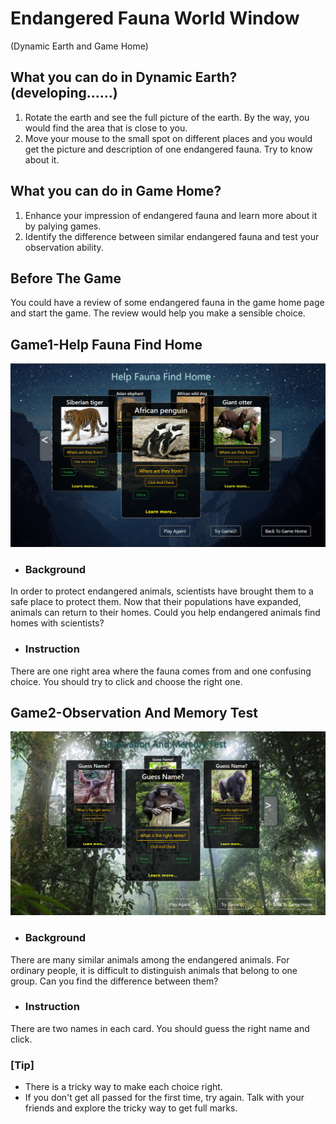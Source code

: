 # Endangered Fauna World Window 
(Dynamic Earth and Game Home)

## What you can do in Dynamic Earth?(developing......)
1. Rotate the earth and see the full picture of the earth. By the way, you would find the area that is close to you.
2. Move your mouse to the small spot on different places and you would get the picture and description of one endangered fauna. Try to know about it.

## What you can do in Game Home?
1. Enhance your impression of endangered fauna and learn more about it by palying games.
2. Identify the difference between similar endangered fauna and test your observation ability.

## Before The Game
You could have a review of some endangered fauna in the game home page and start the game. The review would help you make a sensible choice.

## Game1-Help Fauna Find Home
![game1.jpg](static/images/game1.png)
- ### Background 
In order to protect endangered animals, scientists have brought them to a safe place to protect them. Now that their populations have expanded, animals can return to their homes. Could you help endangered animals find homes with scientists? 
- ### Instruction
There are one right area where the fauna comes from and one confusing choice. You should try to click and choose the right one.

## Game2-Observation And Memory Test
![game2.jpg](static/images/game2.png)
- ### Background 
There are many similar animals among the endangered animals. For ordinary people, it is difficult to distinguish animals that belong to one group. Can you find the difference between them?

- ### Instruction
There are two names in each card. You should guess the right name and click.

### [Tip]
- There is a tricky way to make each choice right. 
- If you don't get all passed for the first time, try again. Talk with your friends and explore the tricky way to get full marks.
